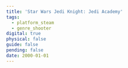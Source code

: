 ```yaml
---
title: 'Star Wars Jedi Knight: Jedi Academy'
tags:
  - platform_steam
  - genre_shooter
digital: true
physical: false
guide: false
pending: false
date: 2000-01-01
---
```

